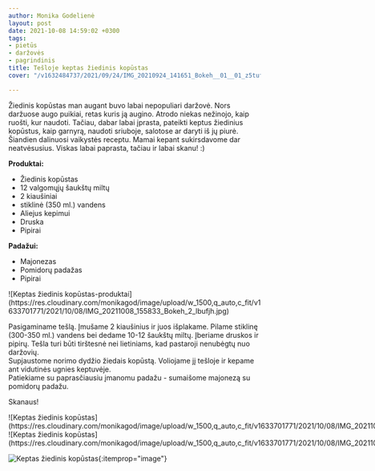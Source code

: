 ```yaml
---
author: Monika Godelienė
layout: post
date: 2021-10-08 14:59:02 +0300
tags:
- pietūs
- daržovės
- pagrindinis
title: Tešloje keptas žiedinis kopūstas
cover: "/v1632484737/2021/09/24/IMG_20210924_141651_Bokeh__01__01_z5tufz.jpg"

---
```

Žiedinis kopūstas man augant buvo labai nepopuliari daržovė. Nors daržuose augo puikiai, retas kuris ją augino. Atrodo niekas nežinojo, kaip ruošti, kur naudoti. Tačiau, dabar labai įprasta, pateikti keptus žiedinius kopūstus, kaip garnyrą, naudoti sriuboje, salotose ar daryti iš jų piurė. Šiandien dalinuosi vaikystės receptu. Mamai kepant sukirsdavome dar neatvėsusius. Viskas labai paprasta, tačiau ir labai skanu! :)

**Produktai:**

* <span itemprop="recipeIngredient">Žiedinis kopūstas</span>
* <span itemprop="recipeIngredient">12 valgomųjų šaukštų miltų</span>
* <span itemprop="recipeIngredient">2 kiaušiniai</span>
* <span itemprop="recipeIngredient">stiklinė (350 ml.) vandens</span>
* <span itemprop="recipeIngredient">Aliejus kepimui</span>
* <span itemprop="recipeIngredient">Druska</span>
* <span itemprop="recipeIngredient">Pipirai</span>

**Padažui:**

* <span itemprop="recipeIngredient">Majonezas
* <span itemprop="recipeIngredient">Pomidorų padažas
* <span itemprop="recipeIngredient">Pipirai
  
<div itemprop="recipeInstructions" markdown="1">
![Keptas žiedinis kopūstas-produktai](https://res.cloudinary.com/monikagod/image/upload/w_1500,q_auto,c_fit/v1633701771/2021/10/08/IMG_20211008_155833_Bokeh_2_lbufjh.jpg)

Pasigaminame tešlą. Įmušame 2 kiaušinius ir juos išplakame. Pilame stiklinę (300-350 ml.) vandens bei dedame 10-12 šaukštų miltų. Įberiame druskos ir pipirų. Tešla turi būti tirštesnė nei lietiniams, kad pastaroji nenubėgtų nuo daržovių.  
Supjaustome norimo dydžio žiedais kopūstą. Voliojame jį tešloje ir kepame ant vidutinės ugnies keptuvėje.  
Patiekiame su paprasčiausiu įmanomu padažu - sumaišome majonezą su pomidorų padažu.
</div>

Skanaus!

<div class="row">
<div class="six columns" markdown="1">
![Keptas žiedinis kopūstas](https://res.cloudinary.com/monikagod/image/upload/w_1500,q_auto,c_fit/v1633701771/2021/10/08/IMG_20211008_160748_Bokeh_2_butkz3.jpg)
</div>
<div class="six columns" markdown="1">
![Keptas žiedinis kopūstas](https://res.cloudinary.com/monikagod/image/upload/w_1500,q_auto,c_fit/v1633701771/2021/10/08/IMG_20211008_161016_Bokeh__01_2_el7jo5.jpg)
</div>
</div>

![Keptas žiedinis kopūstas](https://res.cloudinary.com/monikagod/image/upload/w_1500,q_auto,c_fit/v1632484737/2021/09/24/IMG_20210924_141651_Bokeh__01__01_z5tufz.jpg){:itemprop="image"}